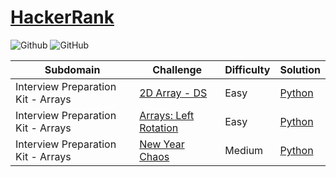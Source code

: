 # [HackerRank](https://www.hackerrank.com/)

![Github](https://img.shields.io/badge/languages-python-green.svg?longCache=true&style=for-the-badge)
![GitHub](https://img.shields.io/github/license/mashape/apistatus.svg?style=for-the-badge)

| Subdomain       |  Challenge      | Difficulty      | Solution |          
|---------------- | --------------- | --------------- | -------- |
Interview Preparation Kit - Arrays | [2D Array - DS](https://www.hackerrank.com/challenges/2d-array/problem) | Easy | [Python](./Arrays/2d-array.py)
Interview Preparation Kit - Arrays | [Arrays: Left Rotation](https://www.hackerrank.com/challenges/ctci-array-left-rotation/problem) | Easy |[Python](./Arrays/left-rotation.py)|
Interview Preparation Kit - Arrays | [New Year Chaos](https://www.hackerrank.com/challenges/new-year-chaos/problem) | Medium |[Python](./Arrays/new-year-chaos.py)

